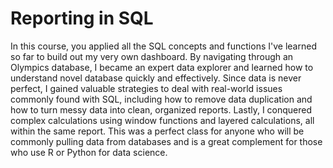 # Reporting in SQL

In this course, you applied all the SQL concepts and functions I've learned so far to build out my very own dashboard. By navigating through an Olympics database, I became an expert data explorer and learned how to understand novel database quickly and effectively. Since data is never perfect, I gained valuable strategies to deal with real-world issues commonly found with SQL, including how to remove data duplication and how to turn messy data into clean, organized reports. Lastly, I conquered complex calculations using window functions and layered calculations, all within the same report. This was a perfect class for anyone who will be commonly pulling data from databases and is a great complement for those who use R or Python for data science.
